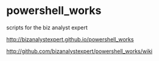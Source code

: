 powershell_works
================

scripts for the biz analyst expert

http://bizanalystexpert.github.io/powershell_works

http://github.com/bizanalystexpert/powershell_works/wiki
